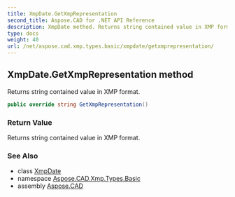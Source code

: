 ```yaml
---
title: XmpDate.GetXmpRepresentation
second_title: Aspose.CAD for .NET API Reference
description: XmpDate method. Returns string contained value in XMP format
type: docs
weight: 40
url: /net/aspose.cad.xmp.types.basic/xmpdate/getxmprepresentation/
---
```

## XmpDate.GetXmpRepresentation method

Returns string contained value in XMP format.

```csharp
public override string GetXmpRepresentation()
```

### Return Value

Returns string contained value in XMP format.

### See Also

* class [XmpDate](../)
* namespace [Aspose.CAD.Xmp.Types.Basic](../../../aspose.cad.xmp.types.basic/)
* assembly [Aspose.CAD](../../../)


